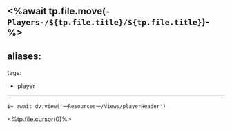 <%await tp.file.move(`-Players-/${tp.file.title}/${tp.file.title}`)-%>
---
aliases:
  - 
tags:
  - player
---

`$= await dv.view('一Resources一/Views/playerHeader')`

<%tp.file.cursor(0)%>